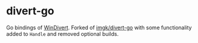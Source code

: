 # divert-go

Go bindings of [WinDivert](https://github.com/basil00/Divert). Forked of [imgk/divert-go](https://github.com/imgk/divert-go) with some functionality added to `Handle` and removed optional builds.
